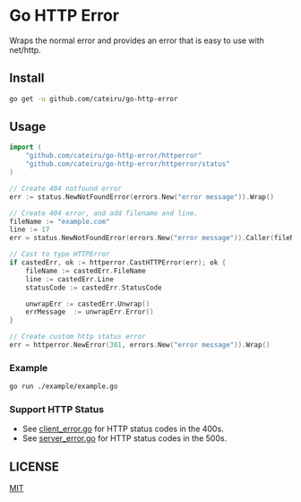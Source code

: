 # Go HTTP Error

Wraps the normal error and provides an error that is easy to use with net/http.

## Install

```bash
go get -u github.com/cateiru/go-http-error
```

## Usage

```go
import (
    "github.com/cateiru/go-http-error/httperror"
    "github.com/cateiru/go-http-error/httperror/status"
)

// Create 404 notfound error
err := status.NewNotFoundError(errors.New("error message")).Wrap()

// Create 404 error, and add filename and line.
fileName := "example.com"
line := 17
err = status.NewNotFoundError(errors.New("error message")).Caller(fileName, line).Wrap()

// Cast to type HTTPError
if castedErr, ok := httperror.CastHTTPError(err); ok {
    fileName := castedErr.FileName
    line := castedErr.Line
    statusCode := castedErr.StatusCode

    unwrapErr := castedErr.Unwrap()
    errMessage  := unwrapErr.Error()
}

// Create custom http status error
err = httperror.NewError(301, errors.New("error message")).Wrap()

```

### Example

```bash
go run ./example/example.go
```

### Support HTTP Status

- See [client_error.go](./httperror/client_error.go) for HTTP status codes in the 400s.
- See [server_error.go](./httperror/server_error.go) for HTTP status codes in the 500s.

## LICENSE

[MIT](./LICENSE)
